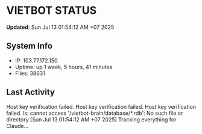 # VIETBOT STATUS
**Updated**: Sun Jul 13 01:54:12 AM +07 2025

## System Info
- IP: 103.77.172.150
- Uptime: up 1 week, 5 hours, 41 minutes
- Files: 38631

## Last Activity
Host key verification failed.
Host key verification failed.
Host key verification failed.
ls: cannot access '/vietbot-brain/database/*.rdb': No such file or directory
[Sun Jul 13 01:54:12 AM +07 2025] Tracking everything for Claude...
